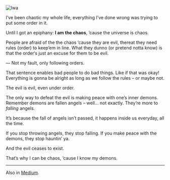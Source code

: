 ![Iwa](//cacilhas.info/img/iwa.png)

I’ve been chaotic my whole life, everything I’ve done wrong was trying to put some order in it.

Until I got an epiphany: **I am the chaos**, ’cause the universe is chaos.

People are afraid of the the chaos ’cause they are evil, thereat they need rules (order) to keep’em in line. What they dunno (or pretend notta know) is that the order‘s just an excuse for them to be evil.

— Not my fault, only following orders.

That sentence enables bad people to do bad things. Like if that was okay! Everything is gonna be alright as long as we follow the rules – or maybe not.

The evil is evil, even under order.

The only way to defeat the evil is making peace with one’s inner demons. Remember demons are fallen angels – well… not exactly. They’re more to _falling_ angels.

It’s because the fall of angels isn’t passed, it happens inside us everyday, all the time.

If you stop throwing angels, they stop falling. If you make peace with the demons, they stop hauntin’ ya.

And the evil ceases to exist.

That’s why I can be chaos, ’cause I know my demons.

* * *

Also in [Medium](https://cacilhas.medium.com/chaos-70f3b1ed6c77).